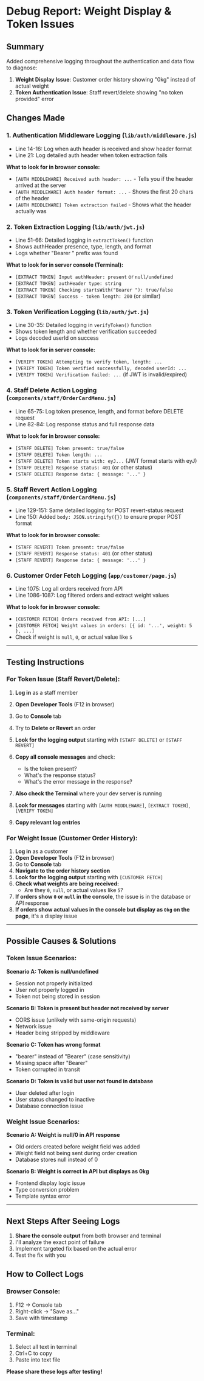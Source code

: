 # Debug Report: Weight Display & Token Issues

## Summary

Added comprehensive logging throughout the authentication and data flow to diagnose:

1. **Weight Display Issue**: Customer order history showing "0kg" instead of actual weight
2. **Token Authentication Issue**: Staff revert/delete showing "no token provided" error

## Changes Made

### 1. Authentication Middleware Logging (`lib/auth/middleware.js`)

- Line 14-16: Log when auth header is received and show header format
- Line 21: Log detailed auth header when token extraction fails

**What to look for in browser console:**

- `[AUTH MIDDLEWARE] Received auth header: ...` - Tells you if the header arrived at the server
- `[AUTH MIDDLEWARE] Auth header format: ...` - Shows the first 20 chars of the header
- `[AUTH MIDDLEWARE] Token extraction failed` - Shows what the header actually was

### 2. Token Extraction Logging (`lib/auth/jwt.js`)

- Line 51-66: Detailed logging in `extractToken()` function
- Shows authHeader presence, type, length, and format
- Logs whether "Bearer " prefix was found

**What to look for in server console (Terminal):**

- `[EXTRACT TOKEN] Input authHeader: present` or `null/undefined`
- `[EXTRACT TOKEN] authHeader type: string`
- `[EXTRACT TOKEN] Checking startsWith("Bearer "): true/false`
- `[EXTRACT TOKEN] Success - token length: 200` (or similar)

### 3. Token Verification Logging (`lib/auth/jwt.js`)

- Line 30-35: Detailed logging in `verifyToken()` function
- Shows token length and whether verification succeeded
- Logs decoded userId on success

**What to look for in server console:**

- `[VERIFY TOKEN] Attempting to verify token, length: ...`
- `[VERIFY TOKEN] Token verified successfully, decoded userId: ...`
- `[VERIFY TOKEN] Verification failed: ...` (if JWT is invalid/expired)

### 4. Staff Delete Action Logging (`components/staff/OrderCardMenu.js`)

- Line 65-75: Log token presence, length, and format before DELETE request
- Line 82-84: Log response status and full response data

**What to look for in browser console:**

- `[STAFF DELETE] Token present: true/false`
- `[STAFF DELETE] Token length: ...`
- `[STAFF DELETE] Token starts with: eyJ...` (JWT format starts with eyJ)
- `[STAFF DELETE] Response status: 401` (or other status)
- `[STAFF DELETE] Response data: { message: '...' }`

### 5. Staff Revert Action Logging (`components/staff/OrderCardMenu.js`)

- Line 129-151: Same detailed logging for POST revert-status request
- Line 150: Added `body: JSON.stringify({})` to ensure proper POST format

**What to look for in browser console:**

- `[STAFF REVERT] Token present: true/false`
- `[STAFF REVERT] Response status: 401` (or other status)
- `[STAFF REVERT] Response data: { message: '...' }`

### 6. Customer Order Fetch Logging (`app/customer/page.js`)

- Line 1075: Log all orders received from API
- Line 1086-1087: Log filtered orders and extract weight values

**What to look for in browser console:**

- `[CUSTOMER FETCH] Orders received from API: [...]`
- `[CUSTOMER FETCH] Weight values in orders: [{ id: '...', weight: 5 }, ...]`
- Check if weight is `null`, `0`, or actual value like `5`

---

## Testing Instructions

### For Token Issue (Staff Revert/Delete):

1. **Log in** as a staff member
2. **Open Developer Tools** (F12 in browser)
3. Go to **Console** tab
4. Try to **Delete or Revert** an order
5. **Look for the logging output** starting with `[STAFF DELETE]` or `[STAFF REVERT]`
6. **Copy all console messages** and check:
   - Is the token present?
   - What's the response status?
   - What's the error message in the response?

7. **Also check the Terminal** where your dev server is running
8. **Look for messages** starting with `[AUTH MIDDLEWARE]`, `[EXTRACT TOKEN]`, `[VERIFY TOKEN]`
9. **Copy relevant log entries**

### For Weight Issue (Customer Order History):

1. **Log in** as a customer
2. **Open Developer Tools** (F12 in browser)
3. Go to **Console** tab
4. **Navigate to the order history section**
5. **Look for the logging output** starting with `[CUSTOMER FETCH]`
6. **Check what weights are being received:**
   - Are they `0`, `null`, or actual values like `5`?
7. **If orders show `0` or `null` in the console**, the issue is in the database or API response
8. **If orders show actual values in the console but display as `0kg` on the page**, it's a display issue

---

## Possible Causes & Solutions

### Token Issue Scenarios:

**Scenario A: Token is null/undefined**

- Session not properly initialized
- User not properly logged in
- Token not being stored in session

**Scenario B: Token is present but header not received by server**

- CORS issue (unlikely with same-origin requests)
- Network issue
- Header being stripped by middleware

**Scenario C: Token has wrong format**

- "bearer" instead of "Bearer" (case sensitivity)
- Missing space after "Bearer"
- Token corrupted in transit

**Scenario D: Token is valid but user not found in database**

- User deleted after login
- User status changed to inactive
- Database connection issue

### Weight Issue Scenarios:

**Scenario A: Weight is null/0 in API response**

- Old orders created before weight field was added
- Weight field not being sent during order creation
- Database stores null instead of 0

**Scenario B: Weight is correct in API but displays as 0kg**

- Frontend display logic issue
- Type conversion problem
- Template syntax error

---

## Next Steps After Seeing Logs

1. **Share the console output** from both browser and terminal
2. I'll analyze the exact point of failure
3. Implement targeted fix based on the actual error
4. Test the fix with you

## How to Collect Logs

### Browser Console:

1. F12 → Console tab
2. Right-click → "Save as..."
3. Save with timestamp

### Terminal:

1. Select all text in terminal
2. Ctrl+C to copy
3. Paste into text file

**Please share these logs after testing!**
